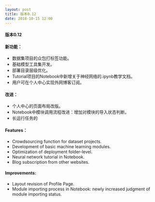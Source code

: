 ```yaml
---
layout: post
title: 版本0.12
date: 2018-10-15 12:00
---
```

#### 版本0.12
#### 新功能：
- 数据集项目的众包打标签功能。
- 基础模型工具集开发。
- 部署目录层级优化。
- Tutorial项目的Notebook中新增关于神经网络的.ipynb教学文档。
- 用户可在个人中心实现外网博客订阅。

#### 改进：
- 个人中心的页面布局改版。
- Notebook中模块调用流程改进：增加对模块的导入状态判断。
- 长运行任务的

#### Features：
- Crowdsourcing function for dataset projects.
- Development of basic machine learning modules.
- Optimization of deployment folder-level.
- Neural network tutorial in Notebook.
- Blog subscription from other websites.

#### Improvements:
- Layout revision of Profile Page.
- Module importing process in Notebook: newly increased judgment of module importing status.
